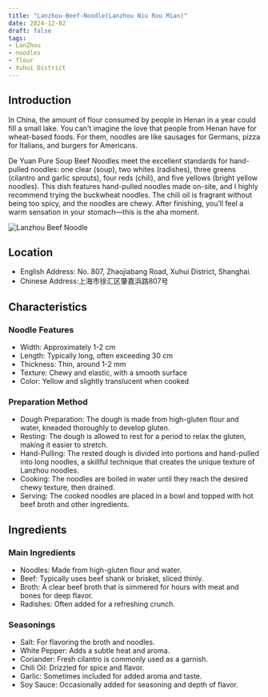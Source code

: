 ```yaml
---
title: "Lanzhou-Beef-Noodle(Lanzhou Niu Rou Mian)"
date: 2024-12-02
draft: false
tags:
- LanZhou
- noodles
- flour
- Xuhui District
---
```



## Introduction
In China, the amount of flour consumed by people in Henan in a year could fill a small lake. You can't imagine the love that people from Henan have for wheat-based foods. For them, noodles are like sausages for Germans, pizza for Italians, and burgers for Americans.

De Yuan Pure Soup Beef Noodles meet the excellent standards for hand-pulled noodles: one clear (soup), two whites (radishes), three greens (cilantro and garlic sprouts), four reds (chili), and five yellows (bright yellow noodles). This dish features hand-pulled noodles made on-site, and I highly recommend trying the buckwheat noodles. The chili oil is fragrant without being too spicy, and the noodles are chewy. After finishing, you’ll feel a warm sensation in your stomach—this is the aha moment.

![Lanzhou Beef Noodle](https://static.localaha.com/lanzhou-niu-rou-mian.jpg)

## Location

- English Address: No. 807, Zhaojiabang Road, Xuhui District, Shanghai.
- Chinese Address:上海市徐汇区肇嘉浜路807号

## Characteristics

### Noodle Features
- Width: Approximately 1-2 cm
- Length: Typically long, often exceeding 30 cm
- Thickness: Thin, around 1-2 mm
- Texture: Chewy and elastic, with a smooth surface
- Color: Yellow and slightly translucent when cooked
### Preparation Method

- Dough Preparation: The dough is made from high-gluten flour and water, kneaded thoroughly to develop gluten.
- Resting: The dough is allowed to rest for a period to relax the gluten, making it easier to stretch.
- Hand-Pulling: The rested dough is divided into portions and hand-pulled into long noodles, a skillful technique that creates the unique texture of Lanzhou noodles.
- Cooking: The noodles are boiled in water until they reach the desired chewy texture, then drained.
- Serving: The cooked noodles are placed in a bowl and topped with hot beef broth and other ingredients.

## Ingredients

### Main Ingredients
- Noodles: Made from high-gluten flour and water.
- Beef: Typically uses beef shank or brisket, sliced thinly.
- Broth: A clear beef broth that is simmered for hours with meat and bones for deep flavor.
- Radishes: Often added for a refreshing crunch.

### Seasonings
- Salt: For flavoring the broth and noodles.
- White Pepper: Adds a subtle heat and aroma.
- Coriander: Fresh cilantro is commonly used as a garnish.
- Chili Oil: Drizzled for spice and flavor.
- Garlic: Sometimes included for added aroma and taste.
- Soy Sauce: Occasionally added for seasoning and depth of flavor.
